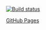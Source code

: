 [![Build status](https://ci.appveyor.com/api/projects/status/6ty008i575m33kyb?svg=true)](https://ci.appveyor.com/project/Niksel00/ahj-events-1)

[GitHub Pages](https://niksel00.github.io/ahj-events-1/)
